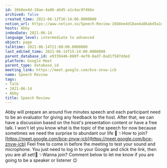 ```yaml
---
id: 16b8ee4d-18ae-4a86-abd5-a1c4ac9f4b6e
archived: false
created_time: 2021-06-12T16:14:00.0000000
notion_url: https://www.notion.so/Speech-Review-16b8ee4d18ae4a86abd5a1c4ac9f4b6e
hosts: Abby
indexDate: 2021-06-14
language_level: intermediate to advanced
object: page
talktime: 2021-06-14T21:00:00.0000000
last_edited_time: 2021-06-14T15:14:00.0000000
parent_database_id: e9339446-880f-4ef0-8ad7-8ad1f507dded
platform: Google Meet
parent_type: database_id
meeting_link: https://meet.google.com/bce-znvw-icb
name: Speech Review
tags:
- Talk
- 2021-06-14
- Abby
title: Speech Review
---
```


Abby will prepare an around five minutes speech and each participant need to be an evaluator for giving any feedback to the host. After that, we can have a discussion based on the host's presentation content or have a free talk. I won't let you know what is the topic of the speech for now because sometimes we need the surprise to abundant our life 🥰
✨How to join?
 [https://meet.google.com/bce-znvw-icb](https://meet.google.com/bce-znvw-icb) 
Feel free to come in before the meeting to test your sound and microphone. You just need to log in to your Google and click the link, then you are all set!🥳 
✨Wanna join?
Comment below to let me know if you are going to be a speaker or listener 😉

